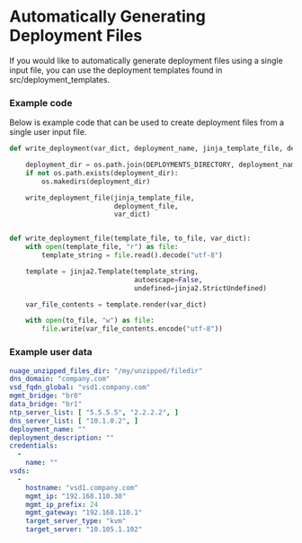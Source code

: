 # Automatically Generating Deployment Files
If you would like to automatically generate deployment files using a single input file, you can use the deployment templates found in src/deployment_templates.




### Example code
Below is example code that can be used to create deployment files from a single user input file.

```python
def write_deployment(var_dict, deployment_name, jinja_template_file, deployment_file):

    deployment_dir = os.path.join(DEPLOYMENTS_DIRECTORY, deployment_name)
    if not os.path.exists(deployment_dir):
        os.makedirs(deployment_dir)

    write_deployment_file(jinja_template_file,
                          deployment_file,
                          var_dict)


def write_deployment_file(template_file, to_file, var_dict):
    with open(template_file, "r") as file:
        template_string = file.read().decode("utf-8")

    template = jinja2.Template(template_string,
                               autoescape=False,
                               undefined=jinja2.StrictUndefined)

    var_file_contents = template.render(var_dict)

    with open(to_file, "w") as file:
        file.write(var_file_contents.encode("utf-8"))
```

### Example user data

```yaml
nuage_unzipped_files_dir: "/my/unzipped/filedir"
dns_domain: "company.com"
vsd_fqdn_global: "vsd1.company.com"
mgmt_bridge: "br0"
data_bridge: "br1"
ntp_server_list: [ "5.5.5.5", "2.2.2.2", ]
dns_server_list: [ "10.1.0.2", ]
deployment_name: ""
deployment_description: ""
credentials:
  -
    name: ""
vsds:
  -
    hostname: "vsd1.company.com"
    mgmt_ip: "192.168.110.30"
    mgmt_ip_prefix: 24
    mgmt_gateway: "192.168.110.1"
    target_server_type: "kvm"
    target_server: "10.105.1.102"
```
